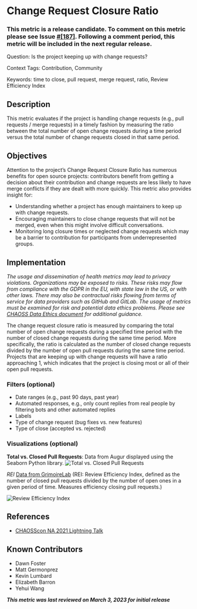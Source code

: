# Change Request Closure Ratio

### This metric is a release candidate. To comment on this metric please see Issue [#[187]](https://github.com/chaoss/wg-common/issues/187). Following a comment period, this metric will be included in the next regular release.

Question:  Is the project keeping up with change requests?

Context Tags: Contribution, Community

Keywords: time to close, pull request, merge request, ratio, Review Efficiency Index

## Description
This metric evaluates if the project is handling change requests (e.g., pull requests / merge requests) in a timely fashion by measuring the ratio between the total number of open change requests during a time period versus the total number of change requests closed in that same period.

## Objectives
Attention to the project’s Change Request Closure Ratio has numerous benefits for open source projects: contributors benefit from getting a decision about their contribution and change requests are less likely to have merge conflicts if they are dealt with more quickly. This metric also provides insight for:

* Understanding whether a project has enough maintainers to keep up with change requests.
* Encouraging maintainers to close change requests that will not be merged, even when this might involve difficult conversations.
* Monitoring long closure times or neglected change requests which may be a barrier to contribution for participants from underrepresented groups.

## Implementation
*The usage and dissemination of health metrics may lead to privacy violations. Organizations may be exposed to risks. These risks may flow from compliance with the GDPR in the EU, with state law in the US, or with other laws. There may also be contractual risks flowing from terms of service for data providers such as GitHub and GitLab. The usage of metrics must be examined for risk and potential data ethics problems. Please see [CHAOSS Data Ethics document](https://github.com/chaoss/community/blob/main/data-use-statement.md) for additional guidance.* 

The change request closure ratio is measured by comparing the total number of open change requests during a specified time period with the number of closed change requests during the same time period. More specifically, the ratio is calculated as the number of closed change requests divided by the number of open pull requests during the same time period. Projects that are keeping up with change requests will have a ratio approaching 1, which indicates that the project is closing most or all of their open pull requests.

### Filters (optional)
* Date ranges (e.g., past 90 days, past year)
* Automated responses, e.g., only count replies from real people by filtering bots and other automated replies
* Labels
* Type of change request (bug fixes vs. new features)
* Type of close (accepted vs. rejected) 

### Visualizations (optional)

**Total vs. Closed Pull Requests**: Data from Augur displayed using the Seaborn Python library.
![Total vs. Closed Pull Requests](https://raw.githubusercontent.com/chaoss/wg-common/main/focus-areas/time/images/change-request-closure-ratio-augur-py.png)

*REI* [Data from GrimoireLab](https://chaoss.biterg.io/app/kibana#/dashboard/9663d5a0-e1dc-11e8-8aac-ef7fd4d8cbad?_g=h@e261bfa&_a=h@2475efc) (REI: Review Efficiency Index, defined as the number of closed pull requests divided by the number of open ones in a given period of time. Measures efficiency closing pull requests.)

![Review Efficiency Index](https://raw.githubusercontent.com/chaoss/wg-common/main/focus-areas/time/images/change-request-closure-ratio-rei-grimoirelab.png)


## References
* [CHAOSScon NA 2021 Lightning Talk](https://www.youtube.com/watch?v=DynqP2_W1ts)

## Known Contributors
* Dawn Foster
* Matt Germonprez
* Kevin Lumbard
* Elizabeth Barron
* Yehui Wang

***This metric was last reviewed on March 3, 2023 for initial release***

